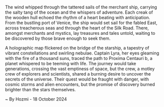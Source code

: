 
The wind whipped through the tattered sails of the merchant ship, carrying the salty tang of the ocean and the whispers of adventure.  Each creak of the wooden hull echoed the rhythm of a heart beating with anticipation.  From the bustling port of Venice, the ship would set sail for the fabled East, across treacherous seas and through the heart of the Silk Road.  There, amongst merchants and mystics, lay treasures and tales untold, waiting to be discovered by those brave enough to seek them.

A holographic map flickered on the bridge of the starship, a tapestry of vibrant constellations and swirling nebulae.  Captain Lyra, her eyes gleaming with the fire of a thousand suns, traced the path to Proxima Centauri b, a planet whispered to be teeming with life.  The journey would take generations, crossing the vast emptiness of space, but the crew, a motley crew of explorers and scientists, shared a burning desire to uncover the secrets of the universe.  Their quest would be fraught with danger, with cosmic storms and alien encounters, but the promise of discovery burned brighter than the stars themselves. 

~ By Hozmi - 18 October 2024
